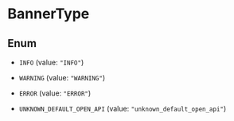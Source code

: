 

# BannerType

## Enum


* `INFO` (value: `"INFO"`)

* `WARNING` (value: `"WARNING"`)

* `ERROR` (value: `"ERROR"`)

* `UNKNOWN_DEFAULT_OPEN_API` (value: `"unknown_default_open_api"`)




